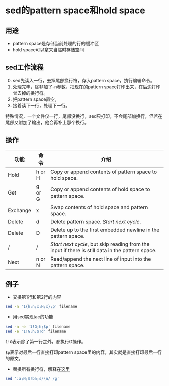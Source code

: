 # sed的pattern space和hold space

## 用途

* pattern space是存储当前处理的行的缓冲区
* hold space可以拿来当临时存储空间

## sed工作流程

0. sed先读入一行，去掉尾部换行符，存入pattern space，执行编辑命令。
0. 处理完毕，除非加了-n参数，把现在的pattern space打印出来，在后边打印曾去掉的换行符。
0. 把pattern space置空。
0. 接着读下一行，处理下一行。

特殊情况，一个文件仅一行，尾部没换行，sed只打印，不会尾部加换行，但若在尾部又附加了输出，他会再补上那个换行。

## 操作

| 功能     | 命令   | 介绍                                                                                             |
|----------|--------|--------------------------------------------------------------------------------------------------|
| Hold     | h or H | Copy or append contents of pattern space to hold space.                                          |
| Get      | g or G | Copy or append contents of hold space to pattern space.                                          |
| Exchange | x      | Swap contents of hold space and pattern space.                                                   |
| Delete   | d      | Delete pattern space.  *Start next cycle*.                                                       |
| Delete   | D      | Delete  up  to  the  first  embedded newline in the pattern space.                               |
| \/       | \/     | *Start next cycle*, but skip reading from the input if there is still data in the pattern space. |
| Next     | n or N | Read/append the next line of input into the pattern space.                                       |

## 例子

* 交换第1行和第2行的内容

```sh
sed -n '1{h;n;x;H;x};p' filename
```

* 用sed实现tac的功能

```sh
sed -n -e '1!G;h;$p' filename
sed -e '1!G;h;$!d' filename
```

`1!G`表示除了第一行之外，都执行G操作。

`$p`表示对最后一行直接打印pattern space里的内容，其实就是直接打印最后一行的原文。

* 替换所有换行符，解释在[这里](http://stackoverflow.com/questions/1251999/how-can-i-replace-a-newline-n-using-sed)

```sh
sed ':a;N;$!ba;s/\n/ /g'
```
